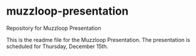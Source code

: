 # muzzloop-presentation
Repository for Muzzloop Presentation

This is the readme file for the Muzzloop Presentation. The presentation is scheduled for Thursday, December 15th.
